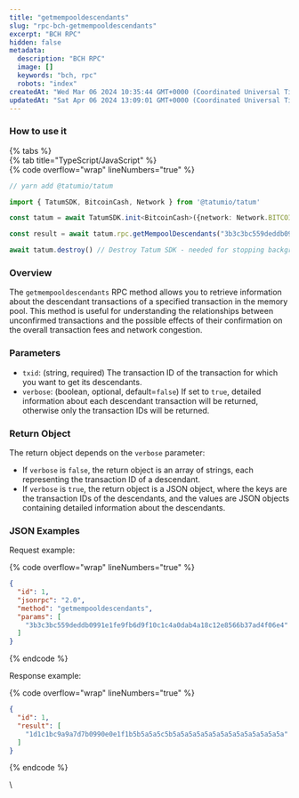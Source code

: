 ```yaml
---
title: "getmempooldescendants"
slug: "rpc-bch-getmempooldescendants"
excerpt: "BCH RPC"
hidden: false
metadata: 
  description: "BCH RPC"
  image: []
  keywords: "bch, rpc"
  robots: "index"
createdAt: "Wed Mar 06 2024 10:35:44 GMT+0000 (Coordinated Universal Time)"
updatedAt: "Sat Apr 06 2024 13:09:01 GMT+0000 (Coordinated Universal Time)"
---
```




### How to use it

{% tabs %}  
{% tab title="TypeScript/JavaScript" %}  
{% code overflow="wrap" lineNumbers="true" %}

```typescript
// yarn add @tatumio/tatum

import { TatumSDK, BitcoinCash, Network } from '@tatumio/tatum'

const tatum = await TatumSDK.init<BitcoinCash>({network: Network.BITCOIN_CASH})

const result = await tatum.rpc.getMempoolDescendants("3b3c3bc559deddb0991e1fe9fb6d9f10c1c4a0dab4a18c12e8566b37ad4f06e4")

await tatum.destroy() // Destroy Tatum SDK - needed for stopping background jobs
```



### Overview

The `getmempooldescendants` RPC method allows you to retrieve information about the descendant transactions of a specified transaction in the memory pool. This method is useful for understanding the relationships between unconfirmed transactions and the possible effects of their confirmation on the overall transaction fees and network congestion.

### Parameters

- `txid`: (string, required) The transaction ID of the transaction for which you want to get its descendants.
- `verbose`: (boolean, optional, default=`false`) If set to `true`, detailed information about each descendant transaction will be returned, otherwise only the transaction IDs will be returned.

### Return Object

The return object depends on the `verbose` parameter:

- If `verbose` is `false`, the return object is an array of strings, each representing the transaction ID of a descendant.
- If `verbose` is `true`, the return object is a JSON object, where the keys are the transaction IDs of the descendants, and the values are JSON objects containing detailed information about the descendants.

### JSON Examples

Request example:

{% code overflow="wrap" lineNumbers="true" %}

```json
{
  "id": 1,
  "jsonrpc": "2.0",
  "method": "getmempooldescendants",
  "params": [
    "3b3c3bc559deddb0991e1fe9fb6d9f10c1c4a0dab4a18c12e8566b37ad4f06e4"
  ]
}

```

{% endcode %}

Response example:

{% code overflow="wrap" lineNumbers="true" %}

```json
{
  "id": 1,
  "result": [
    "1d1c1bc9a9a7d7b0990e0e1f1b5b5a5a5c5b5a5a5a5a5a5a5a5a5a5a5a5a5a5a"
  ]
}

```

{% endcode %}

\\
